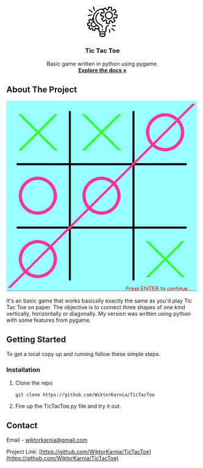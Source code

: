 



<!-- PROJECT LOGO -->
<br />
<p align="center">
  <a href="https://github.com/WiktorKarnia/TicTacToe">
    <img src="images/Icon.png" alt="Logo" width="80" height="80">
  </a>

  <h3 align="center">Tic Tac Toe</h3>

  <p align="center">
    Basic game written in python using pygame.
    <br />
    <a href="https://github.com/WiktorKarnia/TicTacToe"><strong>Explore the docs »</strong></a>
    <br />
  </p>
</p>

<!-- ABOUT THE PROJECT -->
## About The Project

<img src="images/TicTacToePreview.jpg" alt="Preview" width="500" height="500">

It's an basic game that works basically exactly the same as you'd play Tic Tac Toe on paper. The objective is to connect three shapes of one kind vertically, horizontally or diagonally. 
My version was written using python with some features from pygame.

## Getting Started

To get a local copy up and running follow these simple steps.

### Installation

1. Clone the repo
   ```
   git clone https://github.com/WiktorKarnia/TicTacToe

2. Fire up the TicTacToe.py file and try it out.


<!-- CONTACT -->
## Contact

Email - wiktorkarnia@gmail.com

Project Link: [https://github.com/WiktorKarnia/TicTacToe](https://github.com/WiktorKarnia/TicTacToe)






